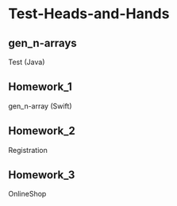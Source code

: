# Test-Heads-and-Hands
## gen_n-arrays
  Test (Java)
## Homework_1
  gen_n-array (Swift)
## Homework_2
  Registration
## Homework_3
  OnlineShop
